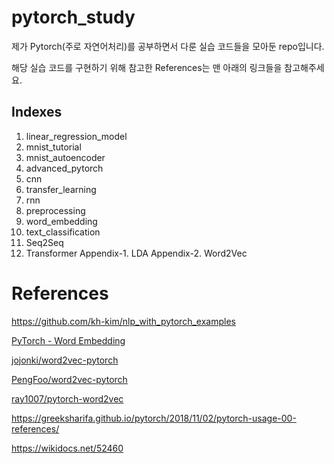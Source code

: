 # pytorch_study
제가 Pytorch(주로 자연어처리)를 공부하면서 다룬 실습 코드들을 모아둔 repo입니다.

해당 실습 코드를 구현하기 위해 참고한 References는 맨 아래의 링크들을 참고해주세요.


## Indexes

1. linear_regression_model
2. mnist_tutorial
3. mnist_autoencoder
4. advanced_pytorch
5. cnn
6. transfer_learning
7. rnn
8. preprocessing
9. word_embedding
10. text_classification
12. Seq2Seq
13. Transformer
Appendix-1. LDA
Appendix-2. Word2Vec


# References

https://github.com/kh-kim/nlp_with_pytorch_examples

[PyTorch - Word Embedding](https://www.tutorialspoint.com/pytorch/pytorch_word_embedding.htm)

[jojonki/word2vec-pytorch](https://github.com/jojonki/word2vec-pytorch)

[PengFoo/word2vec-pytorch](https://github.com/PengFoo/word2vec-pytorch)

[ray1007/pytorch-word2vec](https://github.com/ray1007/pytorch-word2vec)

https://greeksharifa.github.io/pytorch/2018/11/02/pytorch-usage-00-references/

https://wikidocs.net/52460
